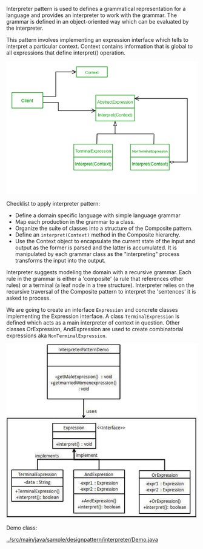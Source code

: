 
Interpreter pattern is used to defines a grammatical representation for a language and provides an interpreter to work with the grammar. The grammar is defined in an object-oriented way which can be evaluated by the interpreter.

This pattern involves implementing an expression interface which tells to interpret a particular context. Context contains information that is global to all expressions that define interpret() operation.

![pattern uml diagram](./images/uml_interpreter_pattern.png)

Checklist to apply interpreter pattern:
- Define a domain specific language with simple language grammar
- Map each production in the grammar to a class.
- Organize the suite of classes into a structure of the Composite pattern.
- Define an `interpret(Context)` method in the Composite hierarchy.
- Use the Context object to encapsulate the current state of the input and output as the former is parsed and the latter is accumulated. It is manipulated by each grammar class as the "interpreting" process transforms the input into the output.

Interpreter suggests modeling the domain with a recursive grammar. Each rule in the grammar is either a 'composite' (a rule that references other rules) or a terminal (a leaf node in a tree structure). Interpreter relies on the recursive traversal of the Composite pattern to interpret the 'sentences' it is asked to process.

We are going to create an interface `Expression` and concrete classes implementing the Expression interface. A class `TerminalExpression` is defined which acts as a main interpreter of context in question. Other classes OrExpression, AndExpression are used to create combinatorial expressions aka `NonTerminalExpression`.

![pattern diagram](./images/interpreter_pattern_uml_diagram.jpg)

Demo class:

[../src/main/java/sample/designpattern/interpreter/Demo.java](../src/main/java/sample/designpattern/interpreter/Demo.java)